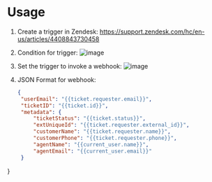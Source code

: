 # Usage

1. Create a trigger in Zendesk: https://support.zendesk.com/hc/en-us/articles/4408843730458
   
2. Condition for trigger:
   ![image](https://github.com/priyeshghamandi/zendesk-xebo/assets/8115408/4eef1bac-1d01-4f75-86d4-befd846b948e)

3. Set the trigger to invoke a webhook:
   ![image](https://github.com/priyeshghamandi/zendesk-xebo/assets/8115408/8d978eb0-3e36-4ebe-8acd-b61fc88aa66a)

4. JSON Format for webhook:
   ```json
   {
	"userEmail": "{{ticket.requester.email}}",
	"ticketID": "{{ticket.id}}",
	"metadata": {
		"ticketStatus": "{{ticket.status}}",
		"extUniqueId": "{{ticket.requester.external_id}}",
		"customerName": "{{ticket.requester.name}}",
		"customerPhone": "{{ticket.requester.phone}}",
		"agentName": "{{current_user.name}}",
		"agentEmail": "{{current_user.email}}"
	}
}

